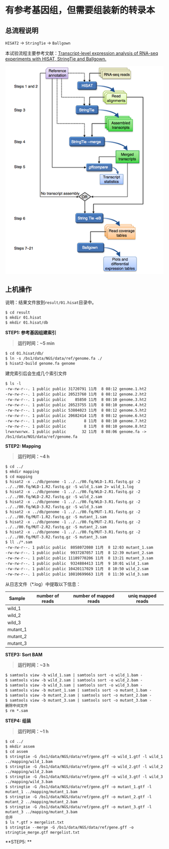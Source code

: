 # 有参考基因组，但需要组装新的转录本  

## 总流程说明  

`HISAT2` -> `StringTie` -> `Ballgown`  

本试验流程主要参考文献：[Transcript-level expression analysis of RNA-seq experiments with HISAT, StringTie and Ballgown.](http://www.nature.com/nprot/journal/v11/n9/full/nprot.2016.095.html)  

![Hisat pipeline](./hisatpipeline.png)

## 上机操作  

说明：结果文件放到`result/01.hisat`目录中。  
 
```
$ cd result
$ mkdir 01.hisat
$ mkdir 01.hisat/db

```

**STEP1: 参考基因组建索引**  

>**运行时间：~5 min**

```
$ cd 01.hisat/db/
$ ln -s /bs1/data/NGS/data/ref/genome.fa ./
$ hisat2-build genome.fa genome
```
建完索引后会生成几个索引文件  
```
$ ls -l
-rw-rw-r--. 1 public public 31720791 11月  8 08:12 genome.1.ht2
-rw-rw-r--. 1 public public 20523760 11月  8 08:12 genome.2.ht2
-rw-rw-r--. 1 public public    85850 11月  8 08:10 genome.3.ht2
-rw-rw-r--. 1 public public 20523755 11月  8 08:10 genome.4.ht2
-rw-rw-r--. 1 public public 53804023 11月  8 08:12 genome.5.ht2
-rw-rw-r--. 1 public public 20682414 11月  8 08:12 genome.6.ht2
-rw-rw-r--. 1 public public        8 11月  8 08:10 genome.7.ht2
-rw-rw-r--. 1 public public        8 11月  8 08:10 genome.8.ht2
lrwxrwxrwx. 1 public public       32 11月  8 08:06 genome.fa -> /bs1/data/NGS/data/ref/genome.fa
```
**STEP2: Mapping**

>**运行时间：~4 h**

```
$ cd ../
$ mkdir mapping
$ cd mapping
$ hisat2 -x ../db/genome -1 ../../00.fq/WLD-1.R1.fastq.gz -2 ../../00.fq/WLD-1.R2.fastq.gz -S wild_1.sam 2> wild_1.log
$ hisat2 -x ../db/genome -1 ../../00.fq/WLD-2.R1.fastq.gz -2 ../../00.fq/WLD-2.R2.fastq.gz -S wild_2.sam
$ hisat2 -x ../db/genome -1 ../../00.fq/WLD-3.R1.fastq.gz -2 ../../00.fq/WLD-3.R2.fastq.gz -S wild_3.sam
$ hisat2 -x ../db/genome -1 ../../00.fq/MUT-1.R1.fastq.gz -2 ../../00.fq/MUT-1.R2.fastq.gz -S mutant_1.sam
$ hisat2 -x ../db/genome -1 ../../00.fq/MUT-2.R1.fastq.gz -2 ../../00.fq/MUT-2.R2.fastq.gz -S mutant_2.sam
$ hisat2 -x ../db/genome -1 ../../00.fq/MUT-3.R1.fastq.gz -2 ../../00.fq/MUT-3.R2.fastq.gz -S mutant_3.sam
$ ll ./*.sam
-rw-rw-r--. 1 public public  8058072080 11月  8 12:03 mutant_1.sam
-rw-rw-r--. 1 public public  9937287057 11月  8 12:39 mutant_2.sam
-rw-rw-r--. 1 public public 11189770206 11月  8 13:21 mutant_3.sam
-rw-rw-r--. 1 public public  9324884413 11月  9 10:01 wild_1.sam
-rw-rw-r--. 1 public public 10420117029 11月  8 10:50 wild_2.sam
-rw-rw-r--. 1 public public 10810699663 11月  8 11:30 wild_3.sam
```

从日志文件（\*.log）中提取以下信息：  

Sample | number of reads | number of mapped reads | uniq mapped reads
------ | ------ | ------ | ----
wild_1 |    |   | 
wild_2 |   |  | 
wild_3 |   |  | 
mutant_1 | | | 
mutant_2 | | | 
mutant_3 | | | 


**STEP3: Sort BAM**  

>**运行时间：~3 h**

```
$ samtools view -b wild_1.sam | samtools sort -o wild_1.bam - 
$ samtools view -b wild_2.sam | samtools sort -o wild_2.bam - 
$ samtools view -b wild_3.sam | samtools sort -o wild_3.bam - 
$ samtools view -b mutant_1.sam | samtools sort -o mutant_1.bam - 
$ samtools view -b mutant_2.sam | samtools sort -o mutant_2.bam - 
$ samtools view -b mutant_3.sam | samtools sort -o mutant_3.bam - 
删除中间文件
$ rm *.sam
```

**STEP4: 组装**  

>**运行时间：~1 h**

```
$ cd ../
$ mkdir assem
$ cd assem
$ stringtie -G /bs1/data/NGS/data/ref/gene.gff -o wild_1.gtf -l wild_1 ../mapping/wild_1.bam
$ stringtie -G /bs1/data/NGS/data/ref/gene.gff -o wild_2.gtf -l wild_2 ../mapping/wild_2.bam
$ stringtie -G /bs1/data/NGS/data/ref/gene.gff -o wild_3.gtf -l wild_3 ../mapping/wild_3.bam
$ stringtie -G /bs1/data/NGS/data/ref/gene.gff -o mutant_1.gtf -l mutant_1 ../mapping/mutant_1.bam
$ stringtie -G /bs1/data/NGS/data/ref/gene.gff -o mutant_2.gtf -l mutant_2 ../mapping/mutant_2.bam
$ stringtie -G /bs1/data/NGS/data/ref/gene.gff -o mutant_3.gtf -l mutant_3 ../mapping/mutant_3.bam
合并
$ ls *.gtf > mergelist.txt
$ stringtie --merge -G /bs1/data/NGS/data/ref/gene.gff -o stringtie_merge.gtf mergelist.txt

```

**STEP5: **


